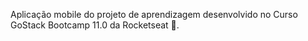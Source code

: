 Aplicação mobile do projeto de aprendizagem desenvolvido no Curso GoStack Bootcamp 11.0 da Rocketseat 🚀.
